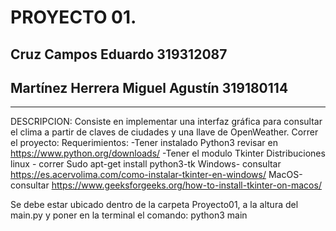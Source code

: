 # PROYECTO 01.
## Cruz Campos Eduardo                          319312087
## Martínez Herrera Miguel Agustín              319180114

- - - -

DESCRIPCION:
Consiste en implementar una interfaz gráfica para consultar el clima a partir de claves de ciudades y una llave de OpenWeather.
Correr el proyecto: 
Requerimientos:
-Tener instalado Python3 revisar en https://www.python.org/downloads/
-Tener el modulo Tkinter 
Distribuciones linux - correr Sudo apt-get install python3-tk
Windows- consultar https://es.acervolima.com/como-instalar-tkinter-en-windows/
MacOS-consultar https://www.geeksforgeeks.org/how-to-install-tkinter-on-macos/


Se debe estar ubicado dentro de la carpeta Proyecto01, a la altura del main.py  y poner en la terminal el comando: python3 main

